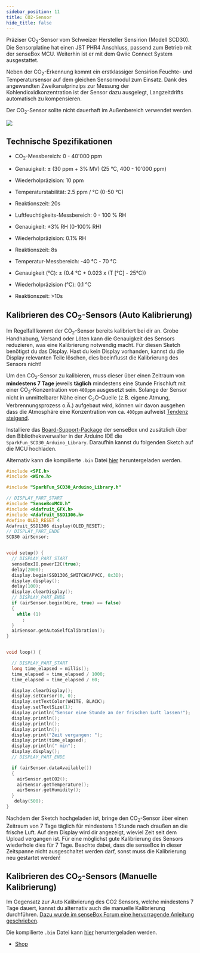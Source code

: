 ```yaml
---
sidebar_position: 11
title: CO2-Sensor
hide_title: false
---
```


Präziser CO<sub>2</sub>-Sensor vom Schweizer Hersteller Sensirion (Modell SCD30). Die Sensorplatine hat einen JST PHR4 Anschluss, passend zum Betrieb mit der senseBox MCU. Weiterhin ist er mit dem Qwiic Connect System ausgestattet.

Neben der CO<sub>2</sub>-Erkennung kommt ein erstklassiger Sensirion Feuchte- und Temperatursensor auf dem gleichen Sensormodul zum Einsatz. Dank des angewandten Zweikanalprinzips zur Messung der Kohlendioxidkonzentration ist der Sensor dazu ausgelegt, Langzeitdrifts automatisch zu kompensieren.

Der CO<sub>2</sub>-Sensor sollte nicht dauerhaft im Außenbereich verwendet werden.

![](/img/hardware-bilder/co2/DSCF9389.jpg)

## Technische Spezifikationen

- CO<sub>2</sub>-Messbereich: 0 - 40'000 ppm
- Genauigkeit: ± (30 ppm + 3% MV) (25 °C, 400 - 10'000 ppm)
- Wiederholpräzision: 10 ppm
- Temperaturstabilität: 2.5 ppm / °C (0-50 °C)
- Reaktionszeit: 20s

- Luftfeuchtigkeits-Messbereich: 0 - 100 % RH
- Genauigkeit: ±3% RH (0-100% RH)
- Wiederholpräzision: 0.1% RH
- Reaktionszeit: 8s

- Temperatur-Messbereich: -40 °C - 70 °C
- Genauigkeit (°C): ± (0.4 °C + 0.023 x (T [°C] - 25°C))
- Wiederholpräzision (°C): 0.1 °C
- Reaktionszeit: >10s


## Kalibrieren des CO<sub>2</sub>-Sensors (Auto Kalibrierung)

Im Regelfall kommt der CO<sub>2</sub>-Sensor bereits kalibriert bei dir an. Grobe Handhabung, Versand oder Löten kann die Genauigkeit des Sensors reduzieren, was eine Kalibrierung notwendig macht. Für diesen Sketch benötigst du das Display. Hast du kein Display vorhanden, kannst du die Display relevanten Teile löschen, dies beeinflusst die Kalibrierung des Sensors nicht!

Um den CO<sub>2</sub>-Sensor zu kalibieren, muss dieser über einen Zeitraum von **mindestens 7 Tage** jeweils **täglich** mindestens eine Stunde Frischluft mit einer CO<sub>2</sub>-Konzentration von `400ppm` ausgesetzt sein. Solange der Sensor nicht in unmittelbarer Nähe einer C<sub>2</sub>O-Quelle (z.B. eigene Atmung, Verbrennungsprozess o.Ä.) aufgebaut wird, können wir davon ausgehen dass die Atmosphäre eine Konzentration von ca. `400ppm` aufweist [Tendenz steigend](https://www.esrl.noaa.gov/gmd/ccgg/trends//).

Installiere das [Board-Support-Package](https://docs.sensebox.de/arduino/board-support-package-installieren/) der senseBox und zusätzlich über den Bibliotheksverwalter in der Arduino IDE die `SparkFun_SCD30_Arduino_Library`. Daraufhin kannst du folgenden Sketch auf die MCU hochladen.

Alternativ kann die kompilierte `.bin` Datei [hier](/docs/sensebox_co2_calibrate.bin) heruntergeladen werden.

```c++
#include <SPI.h>
#include <Wire.h>

#include "SparkFun_SCD30_Arduino_Library.h"

// DISPLAY_PART_START
#include "SenseBoxMCU.h"
#include <Adafruit_GFX.h>
#include <Adafruit_SSD1306.h>
#define OLED_RESET 4
Adafruit_SSD1306 display(OLED_RESET);
// DISPLAY_PART_ENDE
SCD30 airSensor;


void setup() {
  // DISPLAY_PART_START
  senseBoxIO.powerI2C(true);
  delay(2000);
  display.begin(SSD1306_SWITCHCAPVCC, 0x3D);
  display.display();
  delay(100);
  display.clearDisplay();
  // DISPLAY_PART_ENDE
  if (airSensor.begin(Wire, true) == false)
  {
    while (1)
      ;
  }
  airSensor.getAutoSelfCalibration();
}


void loop() {

  // DISPLAY_PART_START
  long time_elapsed = millis();
  time_elapsed = time_elapsed / 1000;
  time_elapsed = time_elapsed / 60;

  display.clearDisplay();
  display.setCursor(0, 0);
  display.setTextColor(WHITE, BLACK);
  display.setTextSize(1);
  display.println("Sensor eine Stunde an der frischen Luft lassen!");
  display.println();
  display.println();
  display.println();
  display.print("Zeit vergangen: ");
  display.print(time_elapsed);
  display.println(" min");
  display.display();
  // DISPLAY_PART_ENDE

  if (airSensor.dataAvailable())
  {
    airSensor.getCO2();
    airSensor.getTemperature();
    airSensor.getHumidity();
  }
   delay(500);
}
```

Nachdem der Sketch hochgeladen ist, bringe den CO<sub>2</sub>-Sensor über einen Zeitraum von 7 Tage täglich für mindestens 1 Stunde nach draußen an die frische Luft. Auf dem Display wird dir angezeigt, wieviel Zeit seit dem Upload vergangen ist. Für eine möglichst gute Kalibrierung des Sensors wiederhole dies für 7 Tage. Beachte dabei, dass die senseBox in dieser Zeitspanne nicht ausgeschaltet werden darf, sonst muss die Kalibrierung neu gestartet werden!

## Kalibrieren des CO<sub>2</sub>-Sensors (Manuelle Kalibrierung)

Im Gegensatz zur Auto Kalibrierung des CO2 Sensors, welche mindestens 7 Tage dauert, kannst du alternativ auch die manuelle Kalibrierung durchführen. [Dazu wurde im senseBox Forum eine hervorragende Anleitung geschrieben](https://forum.sensebox.de/t/co2-ampel-kalibrieren/1108).

Die kompilierte `.bin` Datei kann [hier](/docs/sensebox_co2_calibrate_manual.bin) heruntergeladen werden.

- [Shop](https://sensebox.kaufen/product/co2-sensor)